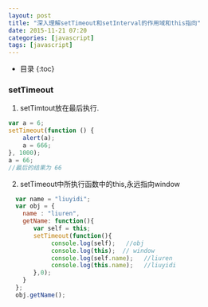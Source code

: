 ```yaml
---
layout: post
title: "深入理解setTimeout和setInterval的作用域和this指向"
date: 2015-11-21 07:20
categories: [javascript]
tags: [javascript]
---
```


*  目录
{:toc}


### setTimeout

1. setTimtout放在最后执行.
```js
var a = 6;
setTimeout(function () {
    alert(a);
    a = 666;
}, 1000);
a = 66;
//最后的结果为 66
```

2. setTimeout中所执行函数中的this,永远指向window

```js
  var name = "liuyidi"; 
  var obj = {
    name : "liuren", 
    getName: function(){
       var self = this;
       setTimeout(function(){
            console.log(self);   //obj
            console.log(this);  // window
            console.log(self.name);   //liuren
            console.log(this.name);   //liuyidi
       },0);
    }
  };
  obj.getName();
```